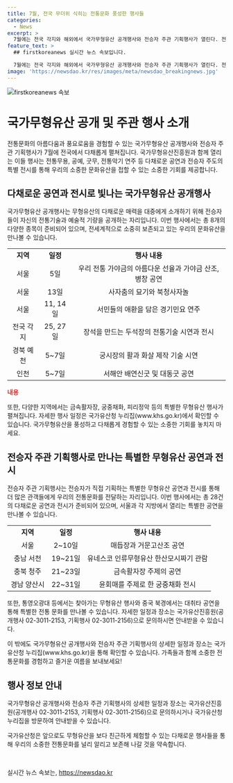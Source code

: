 ```yaml
---
title: 7월, 전국 무더위 식히는 전통문화 풍성한 행사들
categories:
  - News
excerpt: >
  7월에는 전국 각지와 해외에서 국가무형유산 공개행사와 전승자 주관 기획행사가 열린다. 전승자들의 기량을 공개하는 국가무형유산 공개행사와 전승자가 기획하는 기획행사로 총 28건이 준비돼 있으며, 향토적인 멋과 흥을 느낄 수 있는 전통공연부터 전통기술 시연과 전시까지 다채로운 프로그램이 마련돼 있다. 국가무형유산을 경험할 수 있는 기회의 장이 마련되어 있으니 자세한 일정은 국가유산청 누리집을 방문하거나 국가유산진흥원으로 문의해보자.
feature_text: >
  ## firstkoreanews 실시간 뉴스 속보입니다.

  7월에는 전국 각지와 해외에서 국가무형유산 공개행사와 전승자 주관 기획행사가 열린다. 전승자들의 기량을 공개하는 국가무형유산 공개행사와 전승자가 기획하는 기획행사로 총 28건이 준비돼 있으며, 향토적인 멋과 흥을 느낄 수 있는 전통공연부터 전통기술 시연과 전시까지 다채로운 프로그램이 마련돼 있다. 국가무형유산을 경험할 수 있는 기회의 장이 마련되어 있으니 자세한 일정은 국가유산청 누리집을 방문하거나 국가유산진흥원으로 문의해보자.
image: 'https://newsdao.kr/res/images/meta/newsdao_breakingnews.jpg'
---
```


<p><img src="https://newsdao.kr/res/images/meta/newsdao_breakingnews.jpg" alt="firstkoreanews 속보" /></p>

<h1>국가무형유산 공개 및 주관 행사 소개</h1>

<p data-ke-size="size16">전통문화의 아름다움과 풍요로움을 경험할 수 있는 국가무형유산 공개행사와 전승자 주관 기획행사가 7월에 전국에서 다채롭게 펼쳐집니다. 국가무형유산진흥원과 함께 열리는 이들 행사는 전통무용, 공예, 굿무, 전통악기 연주 등 다채로운 공연과 전승자 주도의 특별 전시를 통해 우리의 소중한 문화유산을 접할 수 있는 소중한 기회를 제공합니다.</p>

<h2>다채로운 공연과 전시로 빛나는 국가무형유산 공개행사</h2>

<p data-ke-size="size16">국가무형유산 공개행사는 무형유산의 다채로운 매력을 대중에게 소개하기 위해 전승자들이 자신의 전통기술과 예술적 기량을 공개하는 자리입니다. 이번 행사에서는 총 8개의 다양한 종목이 준비되어 있으며, 전세계적으로 소중히 보존되고 있는 우리의 문화유산을 만나볼 수 있습니다.</p>

<table>
  <tr>
    <td style="text-align: center; height: 17px;"><b>지역</b></td>
    <td style="text-align: center; height: 17px;"><b>일정</b></td>
    <td style="text-align: center; height: 17px;"><b>행사 내용</b></td>
  </tr>
  <tr>
    <td style="text-align: center; height: 17px;">서울</td>
    <td style="text-align: center; height: 17px;">5일</td>
    <td style="text-align: center; height: 17px;">우리 전통 가야금의 아름다운 선율과 가야금 산조, 병창 공연</td>
  </tr>
  <tr>
    <td style="text-align: center; height: 17px;">서울</td>
    <td style="text-align: center; height: 17px;">13일</td>
    <td style="text-align: center; height: 17px;">사자춤의 묘기와 북청사자놀</td>
  </tr>
  <tr>
    <td style="text-align: center; height: 17px;">서울</td>
    <td style="text-align: center; height: 17px;">11, 14일</td>
    <td style="text-align: center; height: 17px;">서민들의 애환을 담은 경기민요 연주</td>
  </tr>
  <tr>
    <td style="text-align: center; height: 17px;">전국 각지</td>
    <td style="text-align: center; height: 17px;">25, 27일</td>
    <td style="text-align: center; height: 17px;">장석을 만드는 두석장의 전통기술 시연과 전시</td>
  </tr>
  <tr>
    <td style="text-align: center; height: 17px;">경북 예천</td>
    <td style="text-align: center; height: 17px;">5~7일</td>
    <td style="text-align: center; height: 17px;">궁시장의 활과 화살 제작 기술 시연</td>
  </tr>
  <tr>
    <td style="text-align: center; height: 17px;">인천</td>
    <td style="text-align: center; height: 17px;">5~7일</td>
    <td style="text-align: center; height: 17px;">서해안 배연신굿 및 대동굿 공연</td>
  </tr>
</table>

<p><b><span style="color: #ee2323;">내용</span></b></p>

<p data-ke-size="size16">또한, 다양한 지역에서는 금속활자장, 궁중채화, 피리정악 등의 특별한 무형유산 행사가 펼쳐집니다. 자세한 행사 일정은 국가유산청 누리집(www.khs.go.kr)에서 확인할 수 있습니다. 국가무형유산을 풍성하고 다채롭게 경험할 수 있는 소중한 기회를 놓치지 마세요.</p>

<h2>전승자 주관 기획행사로 만나는 특별한 무형유산 공연과 전시</h2>

<p data-ke-size="size16">전승자 주관 기획행사는 전승자가 직접 기획하는 특별한 무형유산 공연과 전시를 통해 더 많은 관객들에게 우리의 전통문화를 전달하는 자리입니다. 이번 행사에서는 총 28건의 다채로운 공연과 전시가 준비되어 있으며, 서울과 각 지방에서 열리는 특별한 공연을 만나볼 수 있습니다.</p>

<table>
  <tr>
    <td style="text-align: center; height: 17px;"><b>지역</b></td>
    <td style="text-align: center; height: 17px;"><b>일정</b></td>
    <td style="text-align: center; height: 17px;"><b>행사 내용</b></td>
  </tr>
  <tr>
    <td style="text-align: center; height: 17px;">서울</td>
    <td style="text-align: center; height: 17px;">2~10일</td>
    <td style="text-align: center; height: 17px;">매듭장과 거문고산조 공연</td>
  </tr>
  <tr>
    <td style="text-align: center; height: 17px;">충남 서천</td>
    <td style="text-align: center; height: 17px;">19~21일</td>
    <td style="text-align: center; height: 17px;">유네스코 인류무형유산 한산모시짜기 관람</td>
  </tr>
  <tr>
    <td style="text-align: center; height: 17px;">충북 청주</td>
    <td style="text-align: center; height: 17px;">21~23일</td>
    <td style="text-align: center; height: 17px;">금속활자장 주제의 공연</td>
  </tr>
  <tr>
    <td style="text-align: center; height: 17px;">경남 양산시</td>
    <td style="text-align: center; height: 17px;">22~31일</td>
    <td style="text-align: center; height: 17px;">윤회매를 주제로 한 궁중채화 전시</td>
  </tr>
</table>

<p data-ke-size="size16">또한, 통영오광대 등에서는 찾아가는 무형유산 행사와 중국 북경에서는 대취타 공연을 통해 특별한 전통 문화를 만나볼 수 있습니다. 자세한 일정과 장소는 국가유산진흥원(공개행사 02-3011-2153, 기획행사 02-3011-2156)으로 문의하시면 안내받을 수 있습니다.</p>

<p data-ke-size="size16">이 밖에도 국가무형유산 공개행사와 전승자 주관 기획행사의 상세한 일정과 장소는 국가유산청 누리집(www.khs.go.kr)을 통해 확인할 수 있습니다. 가족들과 함께 소중한 전통문화를 경험하고 즐거운 여름을 보내보세요!</p>

<h2>행사 정보 안내</h2>

<p data-ke-size="size16">국가무형유산 공개행사와 전승자 주관 기획행사의 상세한 일정과 장소는 국가유산진흥원(공개행사 02-3011-2153, 기획행사 02-3011-2156)으로 문의하시거나 국가유산청 누리집을 방문하여 안내받을 수 있습니다.</p>

<p data-ke-size="size16">국가유산청은 앞으로도 무형유산을 보다 친근하게 체험할 수 있는 다채로운 행사들을 통해 우리의 소중한 전통문화를 널리 알리고 보존해 나갈 것을 약속합니다.</p>

<p data-ke-size="size16">&nbsp;</p>
실시간 뉴스 속보는, <a href="https://newsdao.kr" rel="dofollow">https://newsdao.kr</a>


